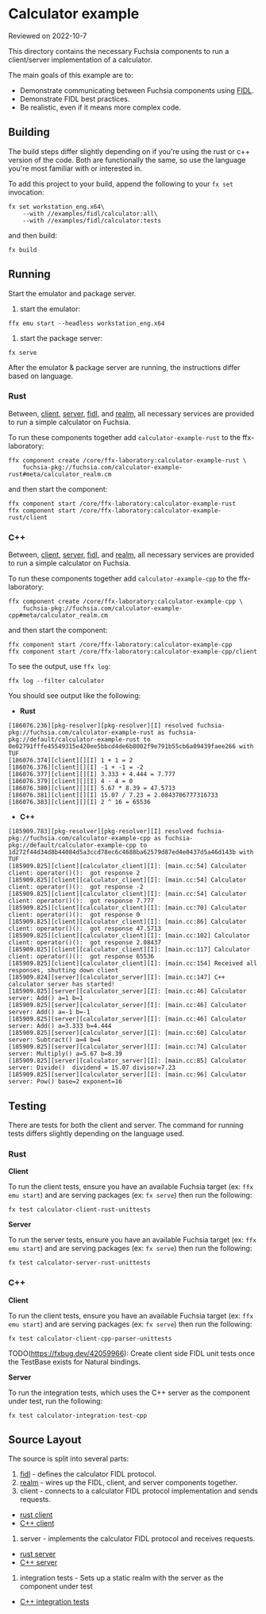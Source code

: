 # Calculator example

Reviewed on 2022-10-7

This directory contains the necessary Fuchsia components to run a client/server
implementation of a calculator.

The main goals of this example are to:

+ Demonstrate communicating between Fuchsia components using [FIDL].
+ Demonstrate FIDL best practices.
+ Be realistic, even if it means more complex code.

## Building

The build steps differ slightly depending on if you're using the rust or c++
version of the code. Both are functionally the same, so use the language you're
most familiar with or interested in.

To add this project to your build, append the following to your `fx set`
invocation:

```
fx set workstation_eng.x64\
    --with //examples/fidl/calculator:all\
    --with //examples/fidl/calculator:tests
```

and then build:

```
fx build
```

## Running

Start the emulator and package server.

1. start the emulator:

```
ffx emu start --headless workstation_eng.x64
```

1. start the package server:

```
fx serve
```

After the emulator & package server are running, the instructions differ based
on language.

### Rust

Between, [client][client-rs], [server][server-rs], [fidl][fidl-component], and
[realm][realm], all necessary services are provided to run a simple
calculator on Fuchsia.

To run these components together add `calculator-example-rust` to the ffx-laboratory:

```
ffx component create /core/ffx-laboratory:calculator-example-rust \
    fuchsia-pkg://fuchsia.com/calculator-example-rust#meta/calculator_realm.cm
```

and then start the component:

```
ffx component start /core/ffx-laboratory:calculator-example-rust
ffx component start /core/ffx-laboratory:calculator-example-rust/client
```

### C++

Between, [client][client-cpp], [server][server-cpp], [fidl][fidl-component], and
[realm][realm], all necessary services are provided to run a simple
calculator on Fuchsia.

To run these components together add `calculator-example-cpp` to the ffx-laboratory:

```
ffx component create /core/ffx-laboratory:calculator-example-cpp \
    fuchsia-pkg://fuchsia.com/calculator-example-cpp#meta/calculator_realm.cm
```

and then start the component:

```
ffx component start /core/ffx-laboratory:calculator-example-cpp
ffx component start /core/ffx-laboratory:calculator-example-cpp/client
```

To see the output, use `ffx log`:

```
ffx log --filter calculator
```

You should see output like the following:

-  **Rust**
```
[186076.236][pkg-resolver][pkg-resolver][I] resolved fuchsia-pkg://fuchsia.com/calculator-example-rust as fuchsia-pkg://default/calculator-example-rust to 0e02791fffe45549315e420ee5bbcd4de6b8002f9e791b55cb6a09439faee266 with TUF
[186076.374][client][][I] 1 + 1 = 2
[186076.376][client][][I] -1 + -1 = -2
[186076.377][client][][I] 3.333 + 4.444 = 7.777
[186076.379][client][][I] 4 - 4 = 0
[186076.380][client][][I] 5.67 * 8.39 = 47.5713
[186076.381][client][][I] 15.07 / 7.23 = 2.0843706777316733
[186076.383][client][][I] 2 ^ 16 = 65536
```

-  **C++**

```
[185909.783][pkg-resolver][pkg-resolver][I] resolved fuchsia-pkg://fuchsia.com/calculator-example-cpp as fuchsia-pkg://default/calculator-example-cpp to 1d272f44d34d8b44084d5a3ccd78ec6c4688ba62579d87ed4e0437d5a46d143b with TUF
[185909.825][client][calculator_client][I]: [main.cc:54] Calculator client: operator()():  got response 2
[185909.825][client][calculator_client][I]: [main.cc:54] Calculator client: operator()():  got response -2
[185909.825][client][calculator_client][I]: [main.cc:54] Calculator client: operator()():  got response 7.777
[185909.825][client][calculator_client][I]: [main.cc:70] Calculator client: operator()():  got response 0
[185909.825][client][calculator_client][I]: [main.cc:86] Calculator client: operator()():  got response 47.5713
[185909.825][client][calculator_client][I]: [main.cc:102] Calculator client: operator()():  got response 2.08437
[185909.825][client][calculator_client][I]: [main.cc:117] Calculator client: operator()():  got response 65536
[185909.825][client][calculator_client][I]: [main.cc:154] Received all responses, shutting down client
[185909.824][server][calculator_server][I]: [main.cc:147] C++ calculator server has started!
[185909.825][server][calculator_server][I]: [main.cc:46] Calculator server: Add() a=1 b=1
[185909.825][server][calculator_server][I]: [main.cc:46] Calculator server: Add() a=-1 b=-1
[185909.825][server][calculator_server][I]: [main.cc:46] Calculator server: Add() a=3.333 b=4.444
[185909.825][server][calculator_server][I]: [main.cc:60] Calculator server: Subtract() a=4 b=4
[185909.825][server][calculator_server][I]: [main.cc:74] Calculator server: Multiply() a=5.67 b=8.39
[185909.825][server][calculator_server][I]: [main.cc:85] Calculator server: Divide()  dividend = 15.07 divisor=7.23
[185909.825][server][calculator_server][I]: [main.cc:96] Calculator server: Pow() base=2 exponent=16
```

## Testing

There are tests for both the client and server. The command for running tests
differs slightly depending on the language used.

### Rust

**Client**

To run the client tests, ensure you have an available Fuchsia target (ex: `ffx
emu start`) and are serving packages (ex: `fx serve`) then run the
following:

```
fx test calculator-client-rust-unittests
```

**Server**

To run the server tests, ensure you have an available Fuchsia target (ex: `ffx
emu start`) and are serving packages (ex: `fx serve`) then run the following:

```
fx test calculator-server-rust-unittests
```

### C++

**Client**

To run the client tests, ensure you have an available Fuchsia target (ex: `ffx
emu start`) and are serving packages (ex: `fx serve`) then run the following:

```
fx test calculator-client-cpp-parser-unittests
```

TODO(https://fxbug.dev/42059966): Create client side FIDL unit tests once the TestBase exists for Natural bindings.

**Server**

To run the integration tests, which uses the C++ server as the component under test, run the following:

```
fx test calculator-integration-test-cpp
```

## Source Layout

The source is split into several parts:

1. [fidl][fidl-component] - defines the calculator FIDL protocol.
1. [realm] - wires up the FIDL, client, and server components together.
1. client - connects to a calculator FIDL protocol implementation and sends requests.
+ [rust client][client-rs]
+ [C++ client][client-cpp]
1. server - implements the calculator FIDL protocol and receives requests.
+ [rust server][server-rs]
+ [C++ server][server-cpp]
1. integration tests - Sets up a static realm with the server as the component under test
+ [C++ integration tests][integration-cpp]

[FIDL]: https://fuchsia.dev/fuchsia-src/development/languages/fidl
[fidl-component]: ./fidl/README.md
[realm]: ./realm/README.md
[client-rs]: ./rust/client/README.md
[server-rs]: ./rust/server/README.md
[client-cpp]: ./cpp/client/
[server-cpp]: ./cpp/server/
[integration-cpp]: ./cpp/integration_test/
